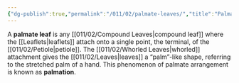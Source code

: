 ```yaml
---
{"dg-publish":true,"permalink":"/011/02/palmate-leaves/","title":"Palmately Compound Leaves","tags":["BIOL412"],"noteIcon":"1","created":"2024-10-19T20:27:19.094-07:00","updated":"2024-09-26T15:22:18.086-07:00"}
---
```


A **palmate leaf** is any [[011/02/Compound Leaves\|compound leaf]] where the [[Leaflets\|leaflets]] attach onto a single point, the terminal, of the [[011/02/Petiole\|petiole]]. The [[011/02/Whorled Leaves\|whorled]] attachment gives the [[011/02/Leaves\|leaves]] a “palm”-like shape, referring to the stretched palm of a hand. This phenomenon of palmate arrangement is known as **palmation**.
